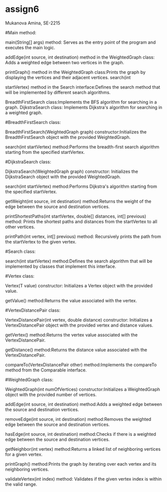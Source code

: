 # assign6
Mukanova Amina, SE-2215

#Main method: 

main(String[] args) method: Serves as the entry point of the program and executes the main logic. 

addEdge(int source, int destination) method in the WeightedGraph class: Adds a weighted edge between two vertices in the graph. 

printGraph() method in the WeightedGraph class:Prints the graph by displaying the vertices and their adjacent vertices. search(int 

startVertex) method in the Search interface:Defines the search method that will be implemented by different search algorithms. 

BreadthFirstSearch class:Implements the BFS algorithm for searching in a graph. DijkstraSearch class: Implements Dijkstra's algorithm for searching in a weighted graph.


#BreadthFirstSearch class: 

BreadthFirstSearch(WeightedGraph graph) constructor:Initializes the BreadthFirstSearch object with the provided WeightedGraph. 

search(int startVertex) method:Performs the breadth-first search algorithm starting from the specified startVertex.


#DijkstraSearch class: 

DijkstraSearch(WeightedGraph graph) constructor: Initializes the DijkstraSearch object with the provided WeightedGraph. 

search(int startVertex) method:Performs Dijkstra's algorithm starting from the specified startVertex. 

getWeight(int source, int destination) method:Returns the weight of the edge between the source and destination vertices. 

printShortestPaths(int startVertex, double[] distances, int[] previous) method: Prints the shortest paths and distances from the startVertex to all other vertices.

printPath(int vertex, int[] previous) method: Recursively prints the path from the startVertex to the given vertex.


#Search class: 

search(int startVertex) method:Defines the search algorithm that will be implemented by classes that implement this interface.


#Vertex class: 

Vertex(T value) constructor: Initializes a Vertex object with the provided value. 

getValue() method:Returns the value associated with the vertex.


#VertexDistancePair class: 

VertexDistancePair(int vertex, double distance) constructor: Initializes a VertexDistancePair object with the provided vertex and distance values. 

getVertex() method:Returns the vertex value associated with the VertexDistancePair.

getDistance() method:Returns the distance value associated with the VertexDistancePair. 

compareTo(VertexDistancePair other) method:Implements the compareTo method from the Comparable interface.


#WeightedGraph class:

WeightedGraph(int numOfVertices) constructor:Initializes a WeightedGraph object with the provided number of vertices. 

addEdge(int source, int destination) method:Adds a weighted edge between the source and destination vertices. 

removeEdge(int source, int destination) method:Removes the weighted edge between the source and destination vertices. 

hasEdge(int source, int destination) method:Checks if there is a weighted edge between the source and destination vertices. 

getNeighbor(int vertex) method:Returns a linked list of neighboring vertices for a given vertex. 

printGraph() method:Prints the graph by iterating over each vertex and its neighboring vertices. 

validateVertex(int index) method: Validates if the given vertex index is within the valid range.
